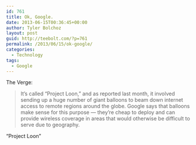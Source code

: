 ```yaml
---
id: 761
title: Ok, Google.
date: 2013-06-15T00:36:45+00:00
author: Tyler Bolchoz
layout: post
guid: http://teebolt.com/?p=761
permalink: /2013/06/15/ok-google/
categories:
  - Technology
tags:
  - Google
---
```

The Verge:

> It&#8217;s called &#8220;Project Loon,&#8221; and as reported last month, it involved sending up a huge number of giant balloons to beam down internet access to remote regions around the globe. Google says that balloons make sense for this purpose — they&#8217;re cheap to deploy and can provide wireless coverage in areas that would otherwise be difficult to serve due to geography.

&#8220;Project Loon&#8221;